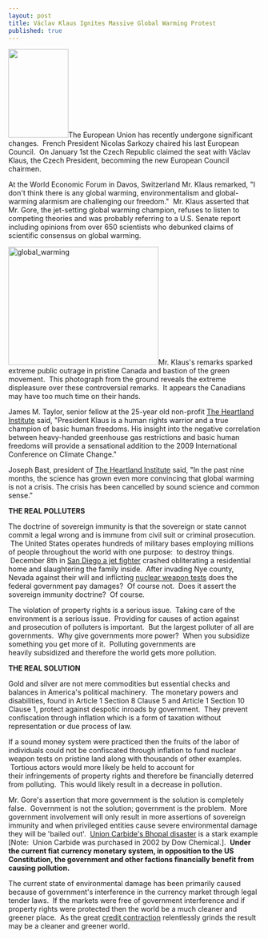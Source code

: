 ```yaml
---
layout: post
title: Václav Klaus Ignites Massive Global Warming Protest
published: true
---
```

<p><img class="alignright" title="Vaclav Klaus" src="{{ site.baseurl }}/images/Vaclav.jpg" alt="" width="120" height="177" />The European Union has recently undergone significant changes.  French President Nicolas Sarkozy chaired his last European Council.  On January 1st the Czech Republic claimed the seat with Václav Klaus, the Czech President, becomming the new European Council chairmen.</p>
<p>At the World Economic Forum in Davos, Switzerland Mr. Klaus remarked, "I don't think there is any global warming, environmentalism and global-warming alarmism are challenging our freedom."  Mr. Klaus asserted that Mr. Gore, the jet-setting global warming champion, refuses to listen to competing theories and was probably referring to a U.S. Senate report including opinions from over 650 scientists who debunked claims of scientific consensus on global warming.</p>
<p><img class="alignleft size-full wp-image-2389" title="global_warming" src="{{ site.baseurl }}/images/global_warming.jpg" alt="global_warming" width="300" height="236" />Mr. Klaus's remarks sparked extreme public outrage in pristine Canada and bastion of the green movement.  This photograph from the ground reveals the extreme displeasure over these controversial remarks.  It appears the Canadians may have too much time on their hands.</p>
<p>James M. Taylor, senior fellow at the 25-year old non-profit <a href="http://www.heartland.org/" target="_blank">The Heartland Institute</a> said, "President Klaus is a human rights warrior and a true champion of basic human freedoms. His insight into the negative correlation between heavy-handed greenhouse gas restrictions and basic human freedoms will provide a sensational addition to the 2009 International Conference on Climate Change."</p>
<p>Joseph Bast, president of <a href="http://www.heartland.org/" target="_blank">The Heartland Institute</a> said, "In the past nine months, the science has grown even more convincing that global warming is not a crisis. The crisis has been cancelled by sound science and common sense."</p>
<p><strong>THE REAL POLLUTERS</strong></p>
<p>The doctrine of sovereign immunity is that the sovereign or state cannot commit a legal wrong and is immune from civil suit or criminal prosecution.  The United States operates hundreds of military bases employing millions of people throughout the world with one purpose:  to destroy things.  December 8th in <a href="http://www.signonsandiego.com/news/metro/20081209-9999-7n9jetdown.html" target="_blank">San Diego a jet fighter</a> crashed obliterating a residential home and slaughtering the family inside.  After invading Nye county, Nevada against their will and inflicting <a href="http://en.wikipedia.org/wiki/Nevada_Test_Site" target="_blank">nuclear weapon tests</a> does the federal government pay damages?  Of course not.  Does it assert the sovereign immunity doctrine?  Of course.</p>
<p>The violation of property rights is a serious issue.  Taking care of the environment is a serious issue.  Providing for causes of action against and prosecution of polluters is important.  But the largest polluter of all are governments.  Why give governments more power?  When you subsidize something you get more of it.  Polluting governments are heavily subsidized and therefore the world gets more pollution.</p>
<p><strong>THE REAL SOLUTION</strong></p>
<p>Gold and silver are not mere commodities but essential checks and balances in America's political machinery.  The monetary powers and disabilities, found in Article 1 Section 8 Clause 5 and Article 1 Section 10 Clause 1, protect against despotic inroads by government.  They prevent confiscation through inflation which is a form of taxation without representation or due process of law.</p>
<p>If a sound money system were practiced then the fruits of the labor of individuals could not be confiscated through inflation to fund nuclear weapon tests on pristine land along with thousands of other examples.  Tortious actors would more likely be held to account for their infringements of property rights and therefore be financially deterred from polluting.  This would likely result in a decrease in pollution.</p>
<p>Mr. Gore's assertion that more government is the solution is completely false.  Government is not the solution; government is the problem.  More government involvement will only result in more assertions of sovereign immunity and when privileged entities cause severe environmental damage they will be 'bailed out'.  <a href="http://www.commondreams.org/headlines04/0505-09.htm" target="_blank">Union Carbide's Bhopal disaster</a> is a stark example [Note:  Union Carbide was purchased in 2002 by Dow Chemical.].  <strong>Under the current fiat currency monetary system, in opposition to the US Constitution, the government and other factions financially benefit from causing pollution.</strong></p>
<p>The current state of environmental damage has been primarily caused because of government's interference in the currency market through legal tender laws.  If the markets were free of government interference and if property rights were protected then the world be a much cleaner and greener place.  As the great <a href="http://www.creditcontraction.com" target="_blank">credit contraction</a> relentlessly grinds the result may be a cleaner and greener world.</p>

